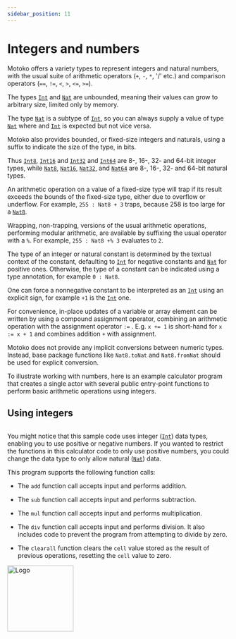 ```yaml
---
sidebar_position: 11
---
```


# Integers and numbers




Motoko offers a variety types to represent integers and natural numbers, with the usual suite of arithmetic operators (`+`, `-`, `*`, '/' etc.) and comparison operators (`==`, `!=`,  `<`, `>`, `<=`, `>=`).

The types [`Int`](../base/Int.md) and [`Nat`](../base/Nat.md) are unbounded, meaning their values can grow to arbitrary size, limited only by memory.

The type [`Nat`](../base/Nat.md) is a subtype of [`Int`](../base/Int.md), so you can always supply a value of type [`Nat`](../base/Nat.md) where and [`Int`](../base/Int.md) is expected but not vice versa.

Motoko also provides bounded, or fixed-size integers and naturals, using a suffix to indicate the size of the type, in bits.

Thus [`Int8`](../base/Int8.md), [`Int16`](../base/Int16.md) and [`Int32`](../base/Int32.md) and [`Int64`](../base/Int64.md) are 8-, 16-, 32- and 64-bit integer types, while [`Nat8`](../base/Nat8.md), [`Nat16`](../base/Nat16.md), [`Nat32`](../base/Nat32.md), and [`Nat64`](../base/Nat64.md) are 8-, 16-, 32- and 64-bit natural types.

An arithmetic operation on a value of a fixed-size type will trap if its result exceeds the bounds of the fixed-size type, either due to overflow or underflow.
For example, `255 : Nat8 + 3` traps, because 258 is too large for a [`Nat8`](../base/Nat8.md).

Wrapping, non-trapping, versions of the usual arithmetic operations, performing modular arithmetic, are available by suffixing the usual operator with a `%`. For example, `255 : Nat8 +% 3` evaluates to `2`.

The type of an integer or natural constant is determined by the textual context
of the constant, defaulting to [`Int`](../base/Int.md) for negative constants and [`Nat`](../base/Nat.md) for positive ones.
Otherwise, the type of a constant can be indicated using a type annotation, for example `0 : Nat8`.

One can force a nonnegative constant to be interpreted as an [`Int`](../base/Int.md) using an explicit sign, for example  `+1` is the [`Int`](../base/Int.md) one.

For convenience, in-place updates of a variable or array element can be written by using a compound assignment operator, combining an arithmetic operation with the assignment operator `:=` . E.g. `x += 1` is short-hand for `x := x + 1` and combines addition `+` with assignment.

Motoko does not provide any implicit conversions between numeric types. Instead, base package functions like `Nat8.toNat`  and `Nat8.fromNat` should be used for explicit conversion.

To illustrate working with numbers, here is an example calculator program that creates a single actor with several public entry-point functions to perform basic arithmetic operations using integers.

## Using integers

```motoko file=../../examples/Calc.mo
```

You might notice that this sample code uses integer ([`Int`](../base/Int.md)) data types, enabling you to use positive or negative numbers. If you wanted to restrict the functions in this calculator code to only use positive numbers, you could change the data type to only allow natural ([`Nat`](../base/Nat.md)) data.

This program supports the following function calls:

-   The `add` function call accepts input and performs addition.

-   The `sub` function call accepts input and performs subtraction.

-   The `mul` function call accepts input and performs multiplication.

-   The `div` function call accepts input and performs division. It also includes code to prevent the program from attempting to divide by zero.

-   The `clearall` function clears the `cell` value stored as the result of previous operations, resetting the `cell` value to zero.

<img src="https://github.com/user-attachments/assets/844ca364-4d71-42b3-aaec-4a6c3509ee2e" alt="Logo" width="150" height="150" />